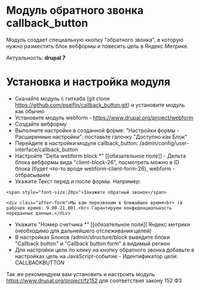 # Модуль обратного звонка callback_button

Модуль создает специальную кнопку "обратного звонка", в которую нужно разместить блок вебформы и повесить цель в Яндекс Метрике.

Актуальность: **drupal 7**

# Установка и настройка модуля

* Скачайте модуль с гитхаба (git clone https://github.com/pselfin/callback_button.git) и установите модуль как обычно
* Установите модуль webform - https://www.drupal.org/project/webform
* Создайте вебформу
* Выполните настройки в созданной форме: "Настройки формы - Расширенные настройки": поставьте галочку "Доступно как Блок"
* Перейдите в настройки модуля callback_button: /admin/config/user-interface/callback_button
* Настройте "Delta webform block *" [[обязательное поле]]  - Дельта блока вебформы вида "client-block-26", посмотреть можно в ID блока (будет что-то вроде webform-client-form-26), webform - отбрасываем
* Укажите Текст перед и после формы. 
Например: 

```
<span style="font-size:20px">Закажите обратный звонок</span>

<div class="after-form">Мы вам перезвоним в ближайшее время<br> (в рабочее время: 9.00-21.00).<br> Гарантируем конфиденциальность переданных данных.</div>
```

* Укажите "Номер счетчика *" [[обязательное поле]]  Яндекс метрики (необходимо для дальнейшего отслеживания целей)
* В настройках Блоков /admin/structure/block выведите блоки "Callback button" и "Callback button form" в видимый регион
* Для настройки цели по клику на кнопку обратного звонка добавьте в настройках цель на JavaScript-событие - Идентификатор цели: CALLBACKBUTTON

Так же рекомендуем вам установить и настроить модуль https://www.drupal.org/project/fz152 для соответствия закону 152 ФЗ